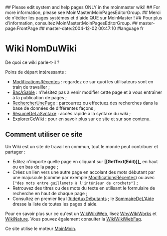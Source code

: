 \#\# Please edit system and help pages ONLY in the moinmaster wiki! \#\# For more information, please see MoinMaster:MoinPagesEditorGroup. \#\# Merci de n'éditer les pages systèmes et d'aide QUE sur MoinMaster ! \#\# Pour plus d'information, consultez MoinMaster:MoinPagesEditorGroup. \#\# master-page:FrontPage \#\# master-date:2004-12-02 00:47:10 \#language fr

Wiki NomDuWiki
==============

De quoi ce wiki parle-t-il ?

Poins de départ intéressants :

-   [ModificationsRécentes](../ModificationsRécentes) : regardez ce sur quoi les utilisateurs sont en train de travailler ;
-   [BacÀSable](../BacÀSable) : n'hésitez pas à venir modifier cette page et à vous entraîner à la publication de pages ;
-   [RechercherUnePage](../RechercherUnePage) : parcourrez ou effectuez des recherches dans la base de données de différentes façons ;
-   [RésuméDeLaSyntaxe](../RésuméDeLaSyntaxe) : accès rapide à la syntaxe du wiki ;
-   [ExplorerCeWiki](../ExplorerCeWiki) : pour en savoir plus sur ce site et sur son contenu.

Comment utiliser ce site
------------------------

Un Wiki est un site de travail en commun, tout le monde peut contribuer et partager :

-   Éditez n'importe quelle page en cliquant sur **\[\[GetText(Edit)\]\]\_** en haut ou en bas de la page ;
-   Créez un lien vers une autre page en accolant des mots débutant par une majuscule (comme par exemple [ModificationsRécentes](../ModificationsRécentes)) ou avec `["des mots entre guillemets à l'intérieur de crochets"]` ;
-   Retrouvez des titres ou des mots du texte en utilisant le formulaire de recherche en haut de chaque page ;
-   Consultez en premier lieu l'[AideAuxDébutants](../AideAuxDébutants) ; le [SommaireDeL'Aide](../SommaireDeL'Aide) dresse la liste de toutes les pages d'aide.

Pour en savoir plus sur ce qu'est un [WikiWikiWeb](../WikiWikiWebVF), lisez [WhyWikiWorks](../wiki:MoinMoin:WhyWikiWorks) et [WikiNature](../wiki:MoinMoin:WikiNature). Vous pouvez également consulter la [WikiWikiWebFaq](../wiki:MoinMoin:WikiWikiWebFaq).

Ce site utilise le moteur [MoinMoin](../MoinMoinVF).

